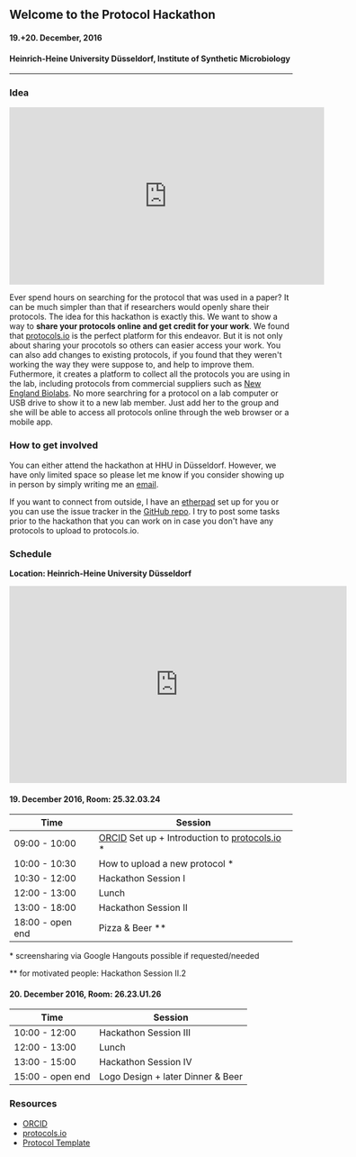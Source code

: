 ## Welcome to the Protocol Hackathon

#### 19.+20. December, 2016
#### Heinrich-Heine University Düsseldorf, Institute of Synthetic Microbiology

---
### Idea

<iframe width="560" height="315" src="https://www.youtube.com/embed/wvqw6PPl0eY" frameborder="0" allowfullscreen></iframe>

Ever spend hours on searching for the protocol that was used in a paper? It can be much simpler than that if researchers would openly share their protocols. The idea for this hackathon is exactly this. We want to show a way to __share your protocols online and get credit for your work__. We found that [protocols.io](https://www.protocols.io) is the perfect platform for this endeavor. But it is not only about sharing your procotols so others can easier access your work. You can also add changes to existing protocols, if you found that they weren't working the way they were suppose to, and help to improve them. Futhermore, it creates a platform to collect all the protocols you are using in the lab, including protocols from commercial suppliers such as [New England Biolabs](https://www.protocols.io/groups/new-england-biolabs-neb). No more searchring for a protocol on a lab computer or USB drive to show it to a new lab member. Just add her to the group and she will be able to access all protocols online through the web browser or a mobile app.

### How to get involved

You can either attend the hackathon at HHU in Düsseldorf. However, we have only limited space so please let me know if you consider showing up in person by simply writing me an [email](mailto:nicolasschmelling@gmail.com).

If you want to connect from outside, I have an [etherpad](https://public.etherpad-mozilla.org/p/dfttlIanxu) set up for you or you can use the issue tracker in the [GitHub repo](https://github.com/schmelling/protocol_hackathon). I try to post some tasks prior to the hackathon that you can work on in case you don't have any protocols to upload to protocols.io.

### Schedule
__Location: Heinrich-Heine University Düsseldorf__

<iframe src="https://www.google.com/maps/embed?pb=!1m18!1m12!1m3!1d1250.3394084234064!2d6.798027538995518!3d51.1881424470689!2m3!1f0!2f0!3f0!3m2!1i1024!2i768!4f13.1!3m3!1m2!1s0x0%3A0x0!2zNTHCsDExJzE3LjMiTiA2wrA0Nyc1Ni4zIkU!5e0!3m2!1sde!2sde!4v1482225003942" width="600" height="350" frameborder="0" style="border:0" allowfullscreen></iframe>

#### 19. December 2016, Room: 25.32.03.24
Time | Session
---- | -------
09:00 - 10:00 | [ORCID](https://orcid.org) Set up + Introduction to [protocols.io](https://www.protocols.io) *
10:00 - 10:30 | How to upload a new protocol *
10:30 - 12:00 | Hackathon Session I
12:00 - 13:00 | Lunch
13:00 - 18:00 | Hackathon Session II
18:00 - open end | Pizza & Beer **

<nowiki>*</nowiki> screensharing via Google Hangouts possible if requested/needed

<nowiki>**</nowiki> for motivated people: Hackathon Session II.2

#### 20. December 2016, Room: 26.23.U1.26
Time | Session
---- | -------
10:00 - 12:00 | Hackathon Session III
12:00 - 13:00 | Lunch
13:00 - 15:00 | Hackathon Session IV
15:00 - open end | Logo Design + later Dinner & Beer

### Resources

* [ORCID](https://orcid.org)
* [protocols.io](https://www.protocols.io)
* [Protocol Template](https://docs.google.com/document/d/1NX-07dy9ptrPwhF9-g8ktGHTJ9HPI5JmEZK0bdv82fA/edit?usp=sharing)
